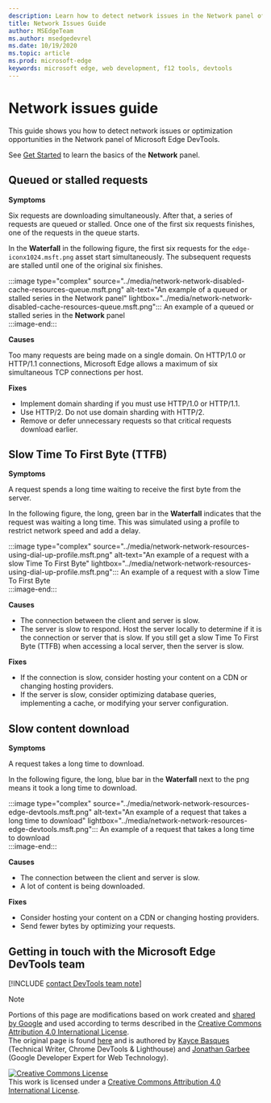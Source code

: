 ```yaml
---
description: Learn how to detect network issues in the Network panel of Microsoft Edge DevTools.
title: Network Issues Guide
author: MSEdgeTeam
ms.author: msedgedevrel
ms.date: 10/19/2020 
ms.topic: article
ms.prod: microsoft-edge
keywords: microsoft edge, web development, f12 tools, devtools
---
```

<!-- Copyright Kayce Basques and Jonathan Garbee

   Licensed under the Apache License, Version 2.0 (the "License");
   you may not use this file except in compliance with the License.
   You may obtain a copy of the License at

       https://www.apache.org/licenses/LICENSE-2.0

   Unless required by applicable law or agreed to in writing, software
   distributed under the License is distributed on an "AS IS" BASIS,
   WITHOUT WARRANTIES OR CONDITIONS OF ANY KIND, either express or implied.
   See the License for the specific language governing permissions and
   limitations under the License.  -->

# Network issues guide  

This guide shows you how to detect network issues or optimization opportunities in the Network panel of Microsoft Edge DevTools.  

See [Get Started][NetworkPerformance] to learn the basics of the **Network** panel.  

## Queued or stalled requests  

**Symptoms**  

Six requests are downloading simultaneously.  After that, a series of requests are queued or stalled.  Once one of the first six requests finishes, one of the requests in the queue starts.  

In the **Waterfall** in the following figure, the first six requests for the `edge-iconx1024.msft.png` asset start simultaneously.  The subsequent requests are stalled until one of the original six finishes.  

:::image type="complex" source="../media/network-network-disabled-cache-resources-queue.msft.png" alt-text="An example of a queued or stalled series in the Network panel" lightbox="../media/network-network-disabled-cache-resources-queue.msft.png":::
   An example of a queued or stalled series in the **Network** panel  
:::image-end:::  

**Causes**  

Too many requests are being made on a single domain.  On HTTP/1.0 or HTTP/1.1 connections, Microsoft Edge allows a maximum of six simultaneous TCP connections per host.  

**Fixes**  

*   Implement domain sharding if you must use HTTP/1.0 or HTTP/1.1.  
*   Use HTTP/2.  Do not use domain sharding with HTTP/2.  
*   Remove or defer unnecessary requests so that critical requests download earlier.  
    
## Slow Time To First Byte (TTFB)  

**Symptoms**  

A request spends a long time waiting to receive the first byte from the server.  

In the following figure, the long, green bar in the **Waterfall** indicates that the request was waiting a long time.  This was simulated using a profile to restrict network speed and add a delay.  

:::image type="complex" source="../media/network-network-resources-using-dial-up-profile.msft.png" alt-text="An example of a request with a slow Time To First Byte" lightbox="../media/network-network-resources-using-dial-up-profile.msft.png":::
   An example of a request with a slow Time To First Byte  
:::image-end:::  

**Causes**  

*   The connection between the client and server is slow.  
*   The server is slow to respond.  Host the server locally to determine if it is the connection or server that is slow.  If you still get a slow Time To First Byte \(TTFB\) when accessing a local server, then the server is slow.  
    
**Fixes**  

*   If the connection is slow, consider hosting your content on a CDN or changing hosting providers.  
*   If the server is slow, consider optimizing database queries, implementing a cache, or modifying your server configuration.  
    
## Slow content download  

**Symptoms**  

A request takes a long time to download.  

In the following figure, the long, blue bar in the **Waterfall** next to the png means it took a long time to download.  

:::image type="complex" source="../media/network-network-resources-edge-devtools.msft.png" alt-text="An example of a request that takes a long time to download" lightbox="../media/network-network-resources-edge-devtools.msft.png":::
   An example of a request that takes a long time to download  
:::image-end:::  

**Causes**  

*   The connection between the client and server is slow.  
*   A lot of content is being downloaded.  
    
**Fixes**  

*   Consider hosting your content on a CDN or changing hosting providers.  
*   Send fewer bytes by optimizing your requests.  
    
<!--   ## Contribute knowledge  

Do you have a network issue that should be added to this guide?  

*   Send a tweet to [@EdgeDevTools][MicrosoftEdgeTweet].  
*   Choose **Send Feedback** \(![Send Feedback][ImageSendFeedbackIcon]\) in the DevTools or select `Alt`+`Shift`+`I` \(Windows, Linux\) or `Option`+`Shift`+`I` \(macOS\) to provide feedback or feature requests.  
*   [Open an issue][WebFundamentalsIssue] on the docs repo.  -->  
    
## Getting in touch with the Microsoft Edge DevTools team  

[!INCLUDE [contact DevTools team note](../includes/contact-devtools-team-note.md)]  

<!-- image links -->  

[ImageSendFeedbackIcon]: ../media/smile-icon.msft.png  

<!-- links -->  

[NetworkPerformance]: ./index.md "Inspect network activity in Microsoft Edge DevTools | Microsoft Docs"  

[MicrosoftEdgeTweet]: https://twitter.com/intent/tweet?text=@EdgeDevTools%20[Network%20Issues%20Guide%20Suggestion]  

[WebFundamentalsIssue]: https://github.com/MicrosoftDocs/edge-developer/issues/new?title=%5BDevTools%20Network%20Issues%20Guide%20Suggestion%5D "New Issue - MicrosoftDocs/edge-developer"  

> [!NOTE]
> Portions of this page are modifications based on work created and [shared by Google][GoogleSitePolicies] and used according to terms described in the [Creative Commons Attribution 4.0 International License][CCA4IL].  
> The original page is found [here](https://developers.google.com/web/tools/chrome-devtools/network/issues) and is authored by [Kayce Basques][KayceBasques] \(Technical Writer, Chrome DevTools \& Lighthouse\) and [Jonathan Garbee][JonathanGarbee] \(Google Developer Expert for Web Technology\).  

[![Creative Commons License][CCby4Image]][CCA4IL]  
This work is licensed under a [Creative Commons Attribution 4.0 International License][CCA4IL].  

[CCA4IL]: https://creativecommons.org/licenses/by/4.0  
[CCby4Image]: https://i.creativecommons.org/l/by/4.0/88x31.png  
[GoogleSitePolicies]: https://developers.google.com/terms/site-policies  
[KayceBasques]: https://developers.google.com/web/resources/contributors/kaycebasques  
[JonathanGarbee]: https://developers.google.com/web/resources/contributors/jonathangarbee
